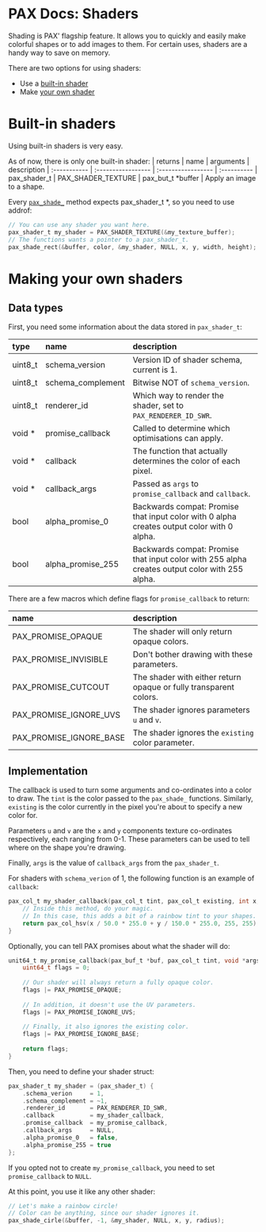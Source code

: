 # PAX Docs: Shaders

Shading is PAX' flagship feature.
It allows you to quickly and easily make colorful shapes or to add images to them.
For certain uses, shaders are a handy way to save on memory.

There are two options for using shaders:
- Use a [built-in shader](#built-in-shaders)
- Make [your own shader](#making-your-own-shaders)

# Built-in shaders

Using built-in shaders is very easy.

As of now, there is only one built-in shader:
| returns      | name               | arguments          | description
| :----------- | :----------------- | :----------------- | :----------
| pax_shader_t | PAX_SHADER_TEXTURE | pax_but_t \*buffer | Apply an image to a shape.

Every [`pax_shade_`](drawing.md#shaded-drawing) method expects pax_shader_t \*,
so you need to use addrof:
```c
// You can use any shader you want here.
pax_shader_t my_shader = PAX_SHADER_TEXTURE(&my_texture_buffer);
// The functions wants a pointer to a pax_shader_t.
pax_shade_rect(&buffer, color, &my_shader, NULL, x, y, width, height);
```

# Making your own shaders

## Data types

First, you need some information about the data stored in `pax_shader_t`:

| type    | name              | description
| :------ | :---------------- | :----------
| uint8_t | schema_version    | Version ID of shader schema, current is 1.
| uint8_t | schema_complement | Bitwise NOT of `schema_version`.
| uint8_t | renderer_id       | Which way to render the shader, set to `PAX_RENDERER_ID_SWR`.
| void \* | promise_callback  | Called to determine which optimisations can apply.
| void \* | callback          | The function that actually determines the color of each pixel.
| void \* | callback_args     | Passed as `args` to `promise_callback` and `callback`.
| bool    | alpha_promise_0   | Backwards compat: Promise that input color with 0 alpha creates output color with 0 alpha.
| bool    | alpha_promise_255 | Backwards compat: Promise that input color with 255 alpha creates output color with 255 alpha.

There are a few macros which define flags for `promise_callback` to return:

| name                    | description
| :---------------------- | :----------
| PAX_PROMISE_OPAQUE      | The shader will only return opaque colors.
| PAX_PROMISE_INVISIBLE   | Don't bother drawing with these parameters.
| PAX_PROMISE_CUTCOUT     | The shader with either return opaque or fully transparent colors.
| PAX_PROMISE_IGNORE_UVS  | The shader ignores parameters `u` and `v`.
| PAX_PROMISE_IGNORE_BASE | The shader ignores the `existing` color parameter.

## Implementation

The callback is used to turn some arguments and co-ordinates into a color to draw.
The `tint` is the color passed to the `pax_shade_` functions.
Similarly, `existing` is the color currently in the pixel you're about to specify a new color for.

Parameters `u` and `v` are the `x` and `y` components texture co-ordinates respectively, each ranging from 0-1.
These parameters can be used to tell where on the shape you're drawing.

Finally, `args` is the value of `callback_args` from the `pax_shader_t`.

For shaders with `schema_verion` of 1, the following function is an example of `callback`:
```c
pax_col_t my_shader_callback(pax_col_t tint, pax_col_t existing, int x, int y, float u, float v, void *args) {
    // Inside this method, do your magic.
    // In this case, this adds a bit of a rainbow tint to your shapes.
    return pax_col_hsv(x / 50.0 * 255.0 + y / 150.0 * 255.0, 255, 255);
}
```

Optionally, you can tell PAX promises about what the shader will do:
```c
unit64_t my_promise_callback(pax_buf_t *buf, pax_col_t tint, void *args) {
    uint64_t flags = 0;
    
    // Our shader will always return a fully opaque color.
    flags |= PAX_PROMISE_OPAQUE;
    
    // In addition, it doesn't use the UV parameters.
    flags |= PAX_PROMISE_IGNORE_UVS;
    
    // Finally, it also ignores the existing color.
    flags |= PAX_PROMISE_IGNORE_BASE;
    
    return flags;
}
```

Then, you need to define your shader struct:
```c
pax_shader_t my_shader = (pax_shader_t) {
    .schema_verion     = 1,
    .schema_complement = ~1,
    .renderer_id       = PAX_RENDERER_ID_SWR,
    .callback          = my_shader_callback,
    .promise_callback  = my_promise_callback,
    .callback_args     = NULL,
    .alpha_promise_0   = false,
    .alpha_promise_255 = true
};
```
If you opted not to create `my_promise_callback`, you need to set `promise_callback` to `NULL`.


At this point, you use it like any other shader:
```c
// Let's make a rainbow circle!
// Color can be anything, since our shader ignores it.
pax_shade_cirle(&buffer, -1, &my_shader, NULL, x, y, radius);
```
